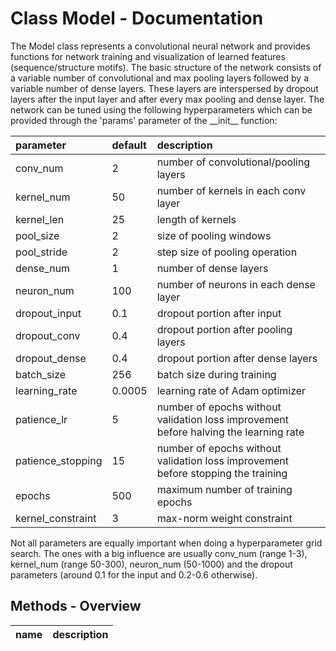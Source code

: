 # Class Model - Documentation

The Model class represents a convolutional neural network and provides functions for network training and visualization of learned features (sequence/structure motifs). The basic structure of the network consists of a variable number of convolutional and max pooling layers followed by a variable number of dense layers. These layers are interspersed by dropout layers after the input layer and after every max pooling and dense layer. The network can be tuned using the following hyperparameters which can be provided through the 'params' parameter of the \_\_init\_\_ function: 

  | parameter | default | description |  
  |:-|:-|:-|  
  | conv\_num | 2 | number of convolutional/pooling layers |  
  | kernel\_num | 50 | number of kernels in each conv layer |  
  | kernel\_len | 25 | length of kernels |  
  | pool\_size | 2 | size of pooling windows |  
  | pool\_stride | 2 | step size of pooling operation |  
  | dense\_num | 1 | number of dense layers |  
  | neuron\_num | 100 | number of neurons in each dense layer |  
  | dropout\_input | 0.1 | dropout portion after input |  
  | dropout\_conv | 0.4 | dropout portion after pooling layers |  
  | dropout\_dense | 0.4 | dropout portion after dense layers |  
  | batch\_size | 256 | batch size during training |  
  | learning\_rate | 0.0005 | learning rate of Adam optimizer |  
  | patience\_lr | 5 | number of epochs without validation loss improvement before halving the learning rate |  
  | patience\_stopping | 15 | number of epochs without validation loss improvement before stopping the training |  
  | epochs | 500 | maximum number of training epochs |  
  | kernel\_constraint | 3 | max-norm weight constraint |  
 

 Not all parameters are equally important when doing a hyperparameter grid search. The ones with a big influence are usually conv\_num (range 1-3), kernel\_num (range 50-300), neuron\_num (50-1000) and the dropout parameters (around 0.1 for the input and 0.2-0.6 otherwise).

## Methods - Overview

| name | description |
|:-|:-|
